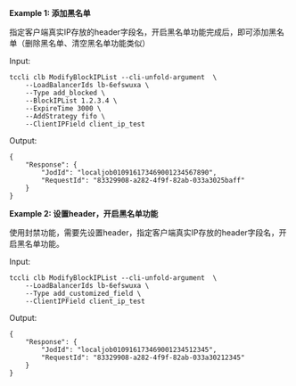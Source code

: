 **Example 1: 添加黑名单**

指定客户端真实IP存放的header字段名，开启黑名单功能完成后，即可添加黑名单（删除黑名单、清空黑名单功能类似）

Input: 

```
tccli clb ModifyBlockIPList --cli-unfold-argument  \
    --LoadBalancerIds lb-6efswuxa \
    --Type add_blocked \
    --BlockIPList 1.2.3.4 \
    --ExpireTime 3000 \
    --AddStrategy fifo \
    --ClientIPField client_ip_test
```

Output: 
```
{
    "Response": {
        "JodId": "localjob010916173469001234567890",
        "RequestId": "83329908-a282-4f9f-82ab-033a3025baff"
    }
}
```

**Example 2: 设置header，开启黑名单功能**

使用封禁功能，需要先设置header，指定客户端真实IP存放的header字段名，开启黑名单功能。

Input: 

```
tccli clb ModifyBlockIPList --cli-unfold-argument  \
    --LoadBalancerIds lb-6efswuxa \
    --Type add_customized_field \
    --ClientIPField client_ip_test
```

Output: 
```
{
    "Response": {
        "JodId": "localjob010916173469001234512345",
        "RequestId": "83329908-a282-4f9f-82ab-033a30212345"
    }
}
```

